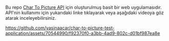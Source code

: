 Bu repo [Char To Picture API]() için oluşturulmuş basit bir web uygulamasıdır. 
API'nin kullanımı için yukarıdaki linke tıklayarak veya aşağıdaki videoya göz atarak inceleyebilirsiniz.


https://github.com/yasinaacar/char-to-picture-test-application/assets/70544990/f92370f0-a3bb-4ad9-802c-d01bf987ea8e

